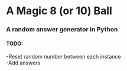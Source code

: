 # A Magic 8 (or 10) Ball
### A random answer generator in Python
#### TODO:
-Reset random number between each instance  
-Add answers
